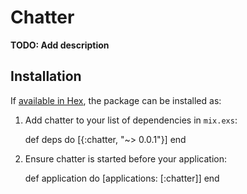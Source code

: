 # Chatter

**TODO: Add description**

## Installation

If [available in Hex](https://hex.pm/docs/publish), the package can be installed as:

  1. Add chatter to your list of dependencies in `mix.exs`:

        def deps do
          [{:chatter, "~> 0.0.1"}]
        end

  2. Ensure chatter is started before your application:

        def application do
          [applications: [:chatter]]
        end
